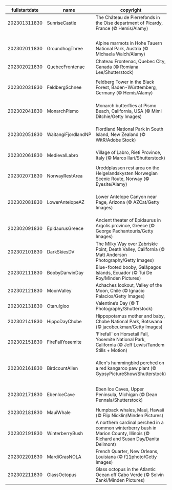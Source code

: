|fullstartdate|name|copyright|title|image|
|--|--|--|--|--|
202301311830|SunriseCastle|The Château de Pierrefonds in the Oise department of Picardy, France (© Hemis/Alamy)|A castle full of history|![](/en-IN/2023/02/202301311830SunriseCastle.jpg)|
||||![](/en-IN/2023/02/.jpg)|
202302011830|GroundhogThree|Alpine marmots in Hohe Tauern National Park, Austria (© Michaela Walch/Alamy)|Spring is coming|![](/en-IN/2023/02/202302011830GroundhogThree.jpg)|
202302021830|QuebecFrontenac|Chateau Frontenac, Quebec City, Canada (© Romiana Lee/Shutterstock)|Where is this historic hotel?|![](/en-IN/2023/02/202302021830QuebecFrontenac.jpg)|
202302031830|FeldbergSchnee|Feldberg Tower in the Black Forest, Baden-Württemberg, Germany (© Hemis/Alamy)|What can you see from this tower?|![](/en-IN/2023/02/202302031830FeldbergSchnee.jpg)|
202302041830|MonarchPismo|Monarch butterflies at Pismo Beach, California, USA (© Mimi Ditchie/Getty Images)|What are these colorful insects?|![](/en-IN/2023/02/202302041830MonarchPismo.jpg)|
202302051830|WaitangiFjordlandNP|Fiordland National Park in South Island, New Zealand (© WitR/Adobe Stock)|When landscape met wilderness|![](/en-IN/2023/02/202302051830WaitangiFjordlandNP.jpg)|
202302061830|MedievalLabro|Village of Labro, Rieti Province, Italy (© Marco Ilari/Shutterstock)|History awaits atop the hill|![](/en-IN/2023/02/202302061830MedievalLabro.jpg)|
202302071830|NorwayRestArea|Ureddplassen rest area on the Helgelandskysten Norwegian Scenic Route, Norway (© Eyesite/Alamy)|A public restroom or a tourist spot?|![](/en-IN/2023/02/202302071830NorwayRestArea.jpg)|
202302081830|LowerAntelopeAZ|Lower Antelope Canyon near Page, Arizona (© AZCat/Getty Images)|What are these beautiful sandy waves?|![](/en-IN/2023/02/202302081830LowerAntelopeAZ.jpg)|
202302091830|EpidaurusGreece|Ancient theater of Epidaurus in Argolis province, Greece (© George Pachantouris/Getty Images)|Masterpiece of acoustic science|![](/en-IN/2023/02/202302091830EpidaurusGreece.jpg)|
202302101830|DarkSkiesDV|The Milky Way over Zabriskie Point, Death Valley, California (© Matt Anderson Photography/Getty Images)|A sky full of stars|![](/en-IN/2023/02/202302101830DarkSkiesDV.jpg)|
202302111830|BoobyDarwinDay|Blue-footed booby, Galápagos Islands, Ecuador (© Tui De Roy/Minden Pictures)|A smooth landing, feet first|![](/en-IN/2023/02/202302111830BoobyDarwinDay.jpg)|
202302121830|MoonValley|Achaches lookout, Valley of the Moon, Chile (© Ignacio Palacios/Getty Images)|Fly me to the moon|![](/en-IN/2023/02/202302121830MoonValley.jpg)|
202302131830|OtaruIgloo|Valentine’s Day (© T Photography/Shutterstock)|Love is in the snow|![](/en-IN/2023/02/202302131830OtaruIgloo.jpg)|
202302141830|HippoDayChobe|Hippopotamus mother and baby, Chobe National Park, Botswana (© jacobeukman/Getty Images)|World Hippo Day, a giant celebration|![](/en-IN/2023/02/202302141830HippoDayChobe.jpg)|
202302151830|FireFallYosemite|'Firefall' on Horsetail Fall, Yosemite National Park, California (© Jeff Lewis/Tandem Stills + Motion)|Why is this cliffside ablaze?|![](/en-IN/2023/02/202302151830FireFallYosemite.jpg)|
202302161830|BirdcountAllen|Allen's hummingbird perched on a red kangaroo paw plant (© GypsyPictureShow/Shutterstock)|Let the Great Backyard Bird Count begin!|![](/en-IN/2023/02/202302161830BirdcountAllen.jpg)|
202302171830|EbenIceCave|Eben Ice Caves, Upper Peninsula, Michigan (© Dean Pennala/Shutterstock)|A breathtaking cave when it’s cold|![](/en-IN/2023/02/202302171830EbenIceCave.jpg)|
202302181830|MauiWhale|Humpback whales, Maui, Hawaii (© Flip Nicklin/Minden Pictures)|King of the ocean|![](/en-IN/2023/02/202302181830MauiWhale.jpg)|
202302191830|WinterberryBush|A northern cardinal perched in a common winterberry bush in Marion County, Illinois (© Richard and Susan Day/Danita Delimont)|A splash of colour|![](/en-IN/2023/02/202302191830WinterberryBush.jpg)|
202302201830|MardiGrasNOLA|French Quarter, New Orleans, Louisiana (© f11photo/Getty Images)|Bring out the king cakes|![](/en-IN/2023/02/202302201830MardiGrasNOLA.jpg)|
202302211830|GlassOctopus|Glass octopus in the Atlantic Ocean off Cabo Verde (© Solvin Zankl/Minden Pictures)|See-through cephalopod|![](/en-IN/2023/02/202302211830GlassOctopus.jpg)|
